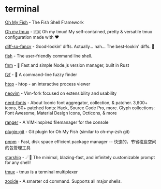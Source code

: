 # terminal

[Oh My Fish](https://github.com/oh-my-fish/oh-my-fish) - The Fish Shell Framework

[Oh my tmux](https://github.com/gpakosz/.tmux) - 🇫🇷 Oh my tmux! My self-contained, pretty & versatile tmux configuration made with ❤️

[diff-so-fancy](https://github.com/so-fancy/diff-so-fancy) - Good-lookin' diffs. Actually… nah… The best-lookin' diffs. 🎉

[fish](https://github.com/fish-shell/fish-shell) - The user-friendly command line shell.

[fnm](https://github.com/Schniz/fnm) - 🚀 Fast and simple Node.js version manager, built in Rust

[fzf](https://github.com/junegunn/fzf) - 🌸 A command-line fuzzy finder

[htop](https://github.com/htop-dev/htop) - htop - an interactive process viewer

[neovim](https://github.com/neovim/neovim) - Vim-fork focused on extensibility and usability

[nerd-fonts](https://github.com/ryanoasis/nerd-fonts) - About
Iconic font aggregator, collection, & patcher. 3,600+ icons, 50+ patched fonts: Hack, Source Code Pro, more. Glyph collections: Font Awesome, Material Design Icons, Octicons, & more

[ranger](https://github.com/ranger/ranger) - A VIM-inspired filemanager for the console

[plugin-git](https://github.com/jhillyerd/plugin-git) - Git plugin for Oh My Fish (similar to oh-my-zsh git)

[pnpm](https://github.com/pnpm/pnpm) - Fast, disk space efficient package manager -- 快速的，节省磁盘空间的包管理工具

[starship](https://github.com/starship/starship) - ☄🌌️ The minimal, blazing-fast, and infinitely customizable prompt for any shell!

[tmux](https://github.com/tmux/tmux) - tmux is a terminal multiplexer

[zoxide](https://github.com/ajeetdsouza/zoxide) - A smarter cd command. Supports all major shells.
